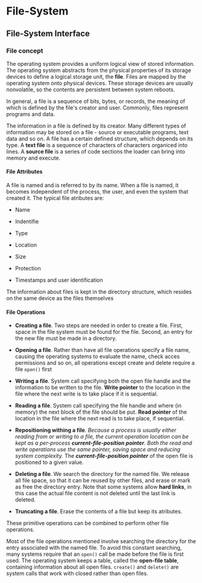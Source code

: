 # File-System

## File-System Interface

### File concept

The operating system provides a uniform logical view of stored information. The operating system abstracts from the physical properties of its storage devices to define a logical storage unit, the **file**. Files are mapped by the operating system onto physical devices. These storage devices are usually nonvolatile, so the contents are persistent between system reboots.

In general, a file is a sequence of bits, bytes, or records, the meaning of which is defined by the file's creator and user. Commonly, files represent programs and data.

The information in a file is defined by its creator. Many different types of information may be stored on a file - source or executable programs, text data and so on. A file has a certain defined structure, which depends on its type. A **text file** is a sequence of characters of characters organiced into lines. A **source file** is a series of code sections the loader can bring into memory and execute.

#### File Attributes

A file is named and is referred to by its name. When a file is named, it becomes independent of the process, the user, and even the system that created it. The typical file atributes are:

- Name

- Indentifie

- Type

- Location

- Size

- Protection

- Timestamps and user identification

The information about files is kept in the directory structure, which resides on the same device as the files themselves

#### File Operations

- **Creating a file**. Two steps are needed in order to create a file. First, space in the file system must be found for the file. Second, an entry for the new file must be made in a directory.

- **Opening a file**. Rather than have all file operations specify a file name, causing the operating systems to evaluate the name, check acces permissions and so on, all operations except create and delete require a file `open()` first

- **Writing a file**. System call specifying both the open file handle and the information to be written to the file. **Write pointer** to the location in the file where the next write is to take place if it is sequential.

- **Reading a file**. System call specifying the file handle and where (in memory) the next block of the file should be put. **Read pointer** of the location in the file where the next read is to take place, if sequential.

- **Repositioning withing a file**. *Because a process is usually either reading from or writing to a file, the current operation location can be kept as a per-process **current-file-position pointer**. Both the read and write operations use the same pointer, saving space and reducing system complexity.* The ***current-file-position pointer*** of the open file is positioned to a given value.

- **Deleting a file**. We search the directory for the named file. We release all file space, so that it can be reused by other files, and erase or mark as free the directory entry. Note that some systems allow **hard links**, in this case the actual file content is not deleted until the last link is deleted.

- **Truncating a file**. Erase the contents of a file but keep its atributes.

These primitive operations can be combined to perform other file operations.

Most of the file operations mentioned involve searching the directory for the entry associated with the named file. To avoid this constant searching, many systems require that an `open()` call be made before the file is first used. The operating system keeps a table, called the **open-file table**, containing information about all open files. `create()` and `delete()` are system calls that work with closed rather than open files.


